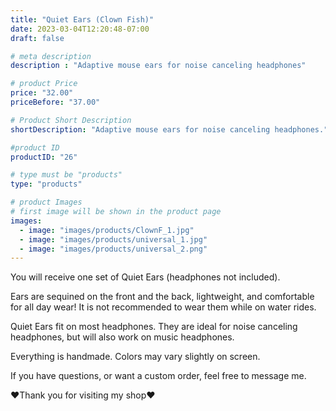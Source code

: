 ```yaml
---
title: "Quiet Ears (Clown Fish)"
date: 2023-03-04T12:20:48-07:00
draft: false

# meta description
description : "Adaptive mouse ears for noise canceling headphones"

# product Price
price: "32.00"
priceBefore: "37.00"

# Product Short Description
shortDescription: "Adaptive mouse ears for noise canceling headphones."

#product ID
productID: "26"

# type must be "products"
type: "products"

# product Images
# first image will be shown in the product page
images:
  - image: "images/products/ClownF_1.jpg"
  - image: "images/products/universal_1.jpg"
  - image: "images/products/universal_2.png"
---
```


You will receive one set of Quiet Ears (headphones not included).

Ears are sequined on the front and the back, lightweight, and comfortable for all day wear! It is not recommended to wear them while on water rides.

Quiet Ears fit on most headphones. They are ideal for noise canceling headphones, but will also work on music headphones.

Everything is handmade. Colors may vary slightly on screen.

If you have questions, or want a custom order, feel free to message me.

❤Thank you for visiting my shop❤
